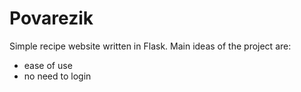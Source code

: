# Povarezik
Simple recipe website written in Flask. Main ideas of the project are:
+ ease of use
+ no need to login

